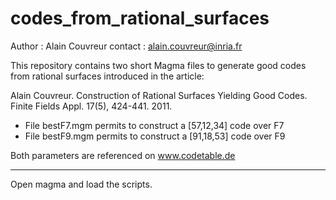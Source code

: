 # codes_from_rational_surfaces
Author : Alain Couvreur
contact : alain.couvreur@inria.fr

This repository contains two short Magma files to generate
good codes from rational surfaces introduced in the article:

Alain Couvreur. Construction of Rational Surfaces Yielding Good Codes.
Finite Fields Appl. 17(5), 424-441. 2011. 

- File bestF7.mgm permits to construct a [57,12,34] code over F7
- File bestF9.mgm permits to construct a [91,18,53] code over F9

Both parameters are referenced on www.codetable.de

-----------------------
Open magma and load the scripts.
